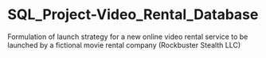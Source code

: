 # SQL_Project-Video_Rental_Database
Formulation of launch strategy for a new online video rental service to be launched by a fictional movie rental company (Rockbuster Stealth LLC)

